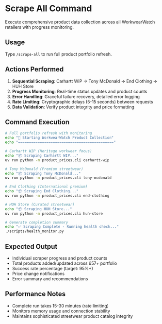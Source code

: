 # Scrape All Command

Execute comprehensive product data collection across all WorkwearWatch retailers with progress monitoring.

## Usage
Type `/scrape-all` to run full product portfolio refresh.

## Actions Performed
1. **Sequential Scraping**: Carhartt WIP → Tony McDonald → End Clothing → HUH Store
2. **Progress Monitoring**: Real-time status updates and product counts
3. **Error Handling**: Graceful failure recovery, detailed error logging
4. **Rate Limiting**: Cryptographic delays (5-15 seconds) between requests
5. **Data Validation**: Verify product integrity and price formatting

## Command Execution
```bash
# Full portfolio refresh with monitoring
echo "🚀 Starting WorkwearWatch Product Collection"
echo "============================================"

# Carhartt WIP (Heritage workwear focus)
echo "📦 Scraping Carhartt WIP..."
uv run python -m product_prices.cli carhartt-wip

# Tony McDonald (Premium streetwear)
echo "📦 Scraping Tony McDonald..."
uv run python -m product_prices.cli tony-mcdonald

# End Clothing (International premium)
echo "📦 Scraping End Clothing..."
uv run python -m product_prices.cli end-clothing

# HUH Store (Curated streetwear)
echo "📦 Scraping HUH Store..."
uv run python -m product_prices.cli huh-store

# Generate completion summary
echo "✅ Scraping Complete - Running health check..."
./scripts/health_monitor.py
```

## Expected Output
- Individual scraper progress and product counts
- Total products added/updated across 657+ portfolio
- Success rate percentage (target: 95%+)
- Price change notifications
- Error summary and recommendations

## Performance Notes
- Complete run takes 15-30 minutes (rate limiting)
- Monitors memory usage and connection stability
- Maintains sophisticated streetwear product catalog integrity
